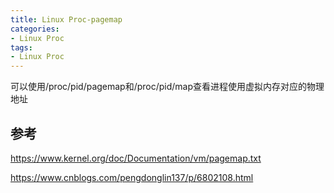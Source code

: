 ```yaml
---
title: Linux Proc-pagemap
categories: 
- Linux Proc
tags:
- Linux Proc
---
```



可以使用/proc/pid/pagemap和/proc/pid/map查看进程使用虚拟内存对应的物理地址
## 参考

https://www.kernel.org/doc/Documentation/vm/pagemap.txt

https://www.cnblogs.com/pengdonglin137/p/6802108.html
